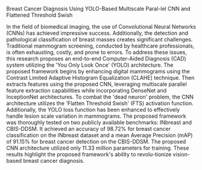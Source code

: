 Breast Cancer Diagnosis Using YOLO-Based Multiscale Paral-lel CNN and Flattened Threshold Swish

In the field of biomedical imaging, the use of Convolutional Neural Networks (CNNs) has achieved impressive success. Additionally, the detection and pathological classification of breast masses creates significant challenges. Traditional mammogram screening, conducted by healthcare professionals, is often exhausting, costly, and prone to errors. To address these issues, this research proposes an end-to-end Computer-Aided Diagnosis (CAD) system utilizing the 'You Only Look Once' (YOLO) architecture. The proposed framework begins by enhancing digital mammograms using the Contrast Limited Adaptive Histogram Equalization (CLAHE) technique. Then extracts features using the proposed CNN, leveraging multiscale parallel feature extraction capabilities while incorporating DenseNet and InceptionNet architectures. To combat the 'dead neuron' problem, the CNN architecture utilizes the 'Flatten Threshold Swish' (FTS) activation function. Additionally, the YOLO loss function has been enhanced to effectively handle lesion scale variation in mammograms. The proposed framework was thoroughly tested on two publicly available benchmarks: INbreast and CBIS-DDSM. It achieved an accuracy of 98.72% for breast cancer classification on the INbreast dataset and a mean Average Precision (mAP) of 91.15% for breast cancer detection on the CBIS-DDSM. The proposed CNN architecture utilized only 11.33 million parameters for training. These results highlight the proposed framework's ability to revolu-tionize vision-based breast cancer diagnosis.
